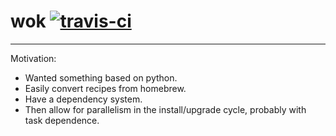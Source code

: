 # wok [![travis-ci](https://travis-ci.org/starcraftman/wok.svg?branch=master)](https://travis-ci.org/starcraftman/wok)
---------

Motivation:
- Wanted something based on python.
- Easily convert recipes from homebrew.
- Have a dependency system.
- Then allow for parallelism in the install/upgrade cycle, probably with task dependence.

